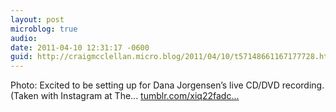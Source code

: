 ```yaml
---
layout: post
microblog: true
audio: 
date: 2011-04-10 12:31:17 -0600
guid: http://craigmcclellan.micro.blog/2011/04/10/t57148661167177728.html
---
```

Photo: Excited to be setting up for Dana Jorgensen’s live CD/DVD recording. (Taken with Instagram at The... [tumblr.com/xiq22fadc...](http://tumblr.com/xiq22fadco)
